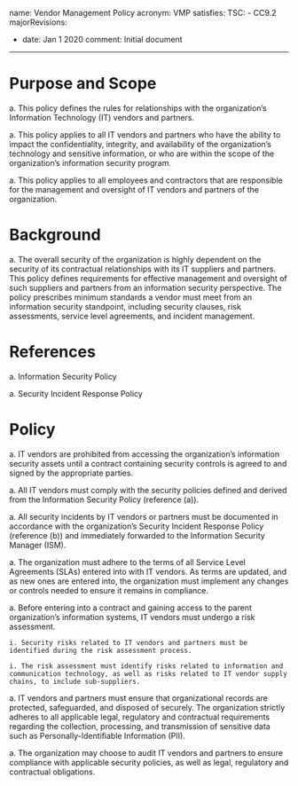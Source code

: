 name: Vendor Management Policy
acronym: VMP
satisfies:
  TSC:
    - CC9.2
majorRevisions:
  - date: Jan 1 2020
    comment: Initial document
---

# Purpose and Scope

a. This policy defines the rules for relationships with the organization’s Information Technology (IT) vendors and partners.

a. This policy applies to all IT vendors and partners who have the ability to impact the confidentiality, integrity, and availability of the organization’s technology and sensitive information, or who are within the scope of the organization’s information security program.

a. This policy applies to all employees and contractors that are responsible for the management and oversight of IT vendors and partners of the organization.

# Background

a. The overall security of the organization is highly dependent on the security of its contractual relationships with its IT suppliers and partners. This policy defines requirements for effective management and oversight of such suppliers and partners from an information security perspective. The policy prescribes minimum standards a vendor must meet from an information security standpoint, including security clauses, risk assessments, service level agreements, and incident management.

# References

a. Information Security Policy

a. Security Incident Response Policy

# Policy

a. IT vendors are prohibited from accessing the organization’s information security assets until a contract containing security controls is agreed to and signed by the appropriate parties.

a. All IT vendors must comply with the security policies defined and derived from the Information Security Policy (reference (a)).

a. All security incidents by IT vendors or partners must be documented in accordance with the organization’s Security Incident Response Policy (reference (b)) and immediately forwarded to the Information Security Manager (ISM).

a. The organization must adhere to the terms of all Service Level Agreements (SLAs) entered into with IT vendors. As terms are updated, and as new ones are entered into, the organization must implement any changes or controls needed to ensure it remains in compliance.

a. Before entering into a contract and gaining access to the parent organization’s information systems, IT vendors must undergo a risk assessment.

    i. Security risks related to IT vendors and partners must be identified during the risk assessment process.

    i. The risk assessment must identify risks related to information and communication technology, as well as risks related to IT vendor supply chains, to include sub-suppliers.

a. IT vendors and partners must ensure that organizational records are protected, safeguarded, and disposed of securely. The organization strictly adheres to all applicable legal, regulatory and contractual requirements regarding the collection, processing, and transmission of sensitive data such as Personally-Identifiable Information (PII).

a. The organization may choose to audit IT vendors and partners to ensure compliance with applicable security policies, as well as legal, regulatory and contractual obligations.

